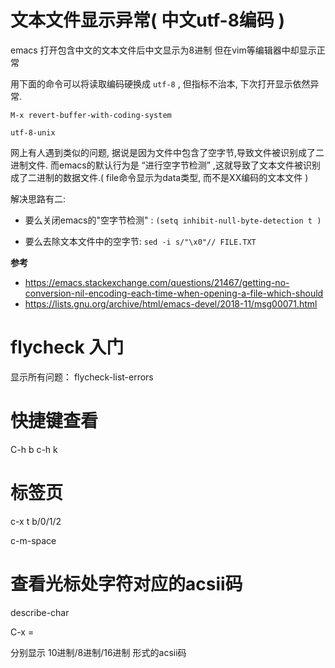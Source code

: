 # 文本文件显示异常( 中文utf-8编码 )

emacs 打开包含中文的文本文件后中文显示为8进制
但在vim等编辑器中却显示正常

用下面的命令可以将读取编码硬换成 `utf-8` , 但指标不治本,
下次打开显示依然异常.

    M-x revert-buffer-with-coding-system

    utf-8-unix

网上有人遇到类似的问题,
据说是因为文件中包含了空字节,导致文件被识别成了二进制文件.
而emacs的默认行为是 “进行空字节检测”
,这就导致了文本文件被识别成了二进制的数据文件.( file命令显示为data类型,
而不是XX编码的文本文件 )

解决思路有二:

- 要么关闭emacs的"空字节检测" : `(setq inhibit-null-byte-detection t )`

- 要么去除文本文件中的空字节: `sed -i s/"\x0"// FILE.TXT`

**参考**

- <https://emacs.stackexchange.com/questions/21467/getting-no-conversion-nil-encoding-each-time-when-opening-a-file-which-should>
- <https://lists.gnu.org/archive/html/emacs-devel/2018-11/msg00071.html>

# flycheck 入门

显示所有问题： flycheck-list-errors

# 快捷键查看

C-h b c-h k

# 标签页

c-x t b/0/1/2

c-m-space

# 查看光标处字符对应的acsii码

describe-char

C-x =

分别显示 10进制/8进制/16进制 形式的acsii码
